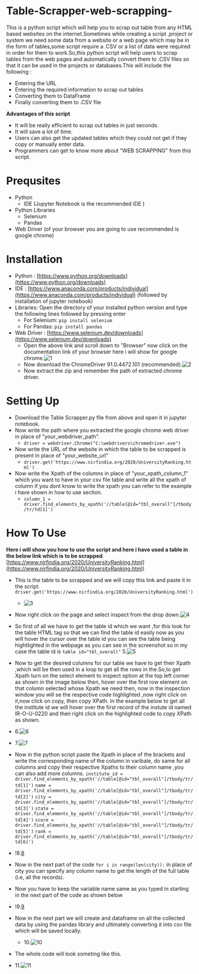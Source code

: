 # Table-Scrapper-web-scrapping-
This is a python script which will help you to scrap out table from any HTML based websites on the internet.Sometimes while creating a script ,project or system we need some data from a website or a web page which may be in the form of tables,some script require a .CSV or a list of data were required in order for them to work.So,this python script will help users to scrap tables from the web pages and automatically convert them to .CSV files so that it can be used in the projects or databases.This will include the following :

* Entering the URL
* Entering the required information to scrap out tables
* Converting them to DataFrame
* Finally converting them to .CSV file

<b>Advantages of this script</b>

* It will be really efficient to scrap out tables in just seconds.
* It will save a lot of time.
* Users can also get the updated tables which they could not get if they copy or manually enter data.
* Programmers can get to know more about "WEB SCRAPPING" from this script.

# Prequsites
* Python
   * IDE (Jupyter Notebook is the recommended IDE )
* Python Libraries
   * Selenium
   * Pandas
* Web Driver (of your browser you are going to use recommended is google chrome)

# Installation
* Python : [https://www.python.org/downloads](https://www.python.org/downloads)
* IDE : [https://www.anaconda.com/products/individual](https://www.anaconda.com/products/individual) (followed by installation of jupyter notebook)
* Libraries: Open the directory of your installed python version and type the following lines followed by pressing enter
    * For Selenium: `pip install selenium`
    * For Pandas: `pip install pandas`
* Web Driver : [https://www.selenium.dev/downloads](https://www.selenium.dev/downloads)
   * Open the above link and scroll down to "Browser" now click on the documentation link of your browser here i will show for google chrome.![1](https://github.com/Rajulmahto21/Table-Scrapper-web-scrapping-/blob/main/Snips/1.PNG)
   * Now download the  ChromeDriver 91.0.4472.101 (recommended).![2](https://github.com/Rajulmahto21/Table-Scrapper-web-scrapping-/blob/main/Snips/2.PNG)
   * Now extract the zip and remember the path of extracted chrome driver.

# Setting Up
* Download the Table Scrapper.py file from above and open it in jupyter notebook.
* Now write the path where you extracted the google chrome web driver in place of "your_webdriver_path".
    * `driver = webdriver.Chrome("C:\webdrivers\chromedriver.exe")`
* Now write the URL of the website in which the table to be scrapped is present in place of "your_website_url"
   * `driver.get('https://www.nirfindia.org/2020/UniversityRanking.html')`
* Now write the Xpath of the columns in place of "your_xpath_column_1" which you want to have in your csv file table and write all the xpath of column if you dont know to write the xpath you can refer to the example i have shown in how to use section.
   * `column_1 = driver.find_elements_by_xpath('//table[@id="tbl_overall"]/tbody/tr/td[1]')`

# How To Use
<b>Here i will show you how to use the script and here i have used a table in the below link which is to be scrapped</b>
[https://www.nirfindia.org/2020/UniversityRanking.html](https://www.nirfindia.org/2020/UniversityRanking.html)

* This is the table to be scrapped and we will copy this link and paste it in the script. `driver.get('https://www.nirfindia.org/2020/UniversityRanking.html')`
  * ![3](https://github.com/Rajulmahto21/Table-Scrapper-web-scrapping-/blob/main/Snips/3.PNG)
* Now right click on the page and select inspect from the drop down.![4](https://github.com/Rajulmahto21/Table-Scrapper-web-scrapping-/blob/main/Snips/4.PNG)
* So first of all we have to get the table id which we want ,for this look for the table HTML tag so that we can find the table id easily now as you will hover the cursor over the table id you can see the table being hightlighted in the webpage as you can see in the screenshot so in my case the table id is 
`table id="tbl_overall"`
5.![5](https://github.com/Rajulmahto21/Table-Scrapper-web-scrapping-/blob/main/Snips/5.png)
* Now to get the desired columns for our table we have to get their Xpath ,which will be then used in a loop to get all the rows in the.So,to get Xpath turn on the select element to inspect option at the top left corner as shown in the image below then, hover over the first row element on that column selected whose Xpath we need then, now in the inspection window you will se the respective code highlighted ,now right click on it,now click on copy, then copy XPath.
In the example below to get all the institute id we will hover over the first record of the instute id named IR-O-U-0220 and then right click on the highlighted code to copy XPath as shown.
 * 6.![6](https://github.com/Rajulmahto21/Table-Scrapper-web-scrapping-/blob/main/Snips/6.png)
 * 7.![7](https://github.com/Rajulmahto21/Table-Scrapper-web-scrapping-/blob/main/Snips/7.png)

* Now in the python script paste the Xpath in place of the brackets and write the corresponding name of the column in varibale, do same for all columns and copy their respective Xpaths to their column name ,you can also add more columns.
 `institute_id = driver.find_elements_by_xpath('//table[@id="tbl_overall"]/tbody/tr/td[1]')`
 `name = driver.find_elements_by_xpath('//table[@id="tbl_overall"]/tbody/tr/td[2]')`
 `city = driver.find_elements_by_xpath('//table[@id="tbl_overall"]/tbody/tr/td[3]')`
 `state = driver.find_elements_by_xpath('//table[@id="tbl_overall"]/tbody/tr/td[4]')`
 `score = driver.find_elements_by_xpath('//table[@id="tbl_overall"]/tbody/tr/td[5]')`
 `rank = driver.find_elements_by_xpath('//table[@id="tbl_overall"]/tbody/tr/td[6]')`
* !8.[8](https://github.com/Rajulmahto21/Table-Scrapper-web-scrapping-/blob/main/Snips/8.png)
* Now in the next part of the code `for i in range(len(city)):` in place of city you can specify any column name to get the length of the full table (i.e, all the records).
* Now you have to keep the variable name same as you typed in starting in the next part of the code as shown below
*  !9.[9](https://github.com/Rajulmahto21/Table-Scrapper-web-scrapping-/blob/main/Snips/9.png)
* Now in the next part we will create and dataframe on all the collected data by using the pandas library and ultimately converting it into csv file which will be saved locally.
   * 10.![10](https://github.com/Rajulmahto21/Table-Scrapper-web-scrapping-/blob/main/Snips/10.png)
* The whole code will look someting like this.
* 11.![11](https://github.com/Rajulmahto21/Table-Scrapper-web-scrapping-/blob/main/Snips/11.png)



